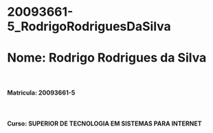 # 20093661-5_RodrigoRodriguesDaSilva
<h1>Nome: Rodrigo Rodrigues da Silva</h1>
<br>
<h4>Matricula: 20093661-5</h4>
<br>
<h4>Curso: SUPERIOR DE TECNOLOGIA EM SISTEMAS PARA INTERNET</h4>
